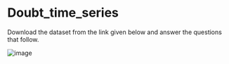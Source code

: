 # Doubt_time_series

Download the dataset from the link given below and answer the questions that follow.

![image](https://github.com/KingCrusher9211/Doubt_time_series/assets/78581657/08228c20-6fc7-419e-9732-c0787bee990b)
